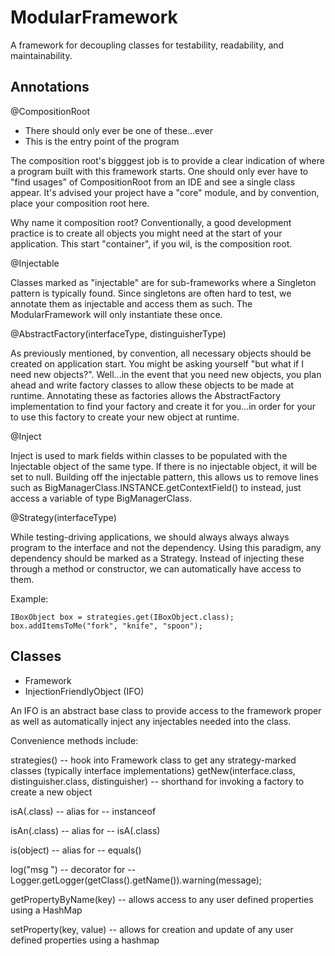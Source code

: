 ModularFramework
================
A framework for decoupling classes for testability, readability, and maintainability.

Annotations
-----------

@CompositionRoot

* There should only ever be one of these...ever
* This is the entry point of the program

The composition root's bigggest job is to provide a clear indication of where a program built with this framework starts. One should only ever have to "find usages" of CompositionRoot from an IDE and see a single class appear. It's advised your project have a "core" module, and by convention, place your composition root here.

Why name it composition root?
Conventionally, a good development practice is to create all objects you might need at the start of your application. This start "container", if you wil, is the composition root.

@Injectable

Classes marked as "injectable" are for sub-frameworks where a Singleton pattern is typically found. Since singletons are often hard to test, we annotate them as injectable and access them as such. The ModularFramework will only instantiate these once.


@AbstractFactory(interfaceType, distinguisherType)

As previously mentioned, by convention, all necessary objects should be created on application start. You might be asking yourself "but what if I need new objects?". Well...in the event that you need new objects, you plan ahead and write factory classes to allow these objects to be made at runtime. Annotating these as factories allows the AbstractFactory implementation to find your factory and create it for you...in order for your to use this factory to create your new object at runtime.

@Inject

Inject is used to mark fields within classes to be populated with the Injectable object of the same type. If there is no injectable object, it will be set to null. Building off the injectable pattern, this allows us to remove lines such as BigManagerClass.INSTANCE.getContextField() to instead, just access a variable of type BigManagerClass.


@Strategy(interfaceType)

While testing-driving applications, we should always always always program to the interface and not the dependency. Using this paradigm, any dependency should be marked as a 
Strategy. Instead of injecting these through a method or constructor, we can automatically have access to them. 

Example:

    IBoxObject box = strategies.get(IBoxObject.class);
    box.addItemsToMe("fork", "knife", "spoon");


		


Classes
----------
* Framework
* InjectionFriendlyObject (IFO)

An IFO is an abstract base class to provide access to the framework proper as well as automatically inject any injectables needed into the class.

Convenience methods include:


strategies() -- hook into Framework class to get any strategy-marked classes (typically interface implementations)
getNew(interface.class, distinguisher.class, distinguisher) -- shorthand for invoking a factory to create a new object

isA(.class) -- alias for -- instanceof

isAn(.class) -- alias for -- isA(.class)

is(object) -- alias for -- equals()

log("msg ") -- decorator for -- Logger.getLogger(getClass().getName()).warning(message);

getPropertyByName(key) -- allows access to any user defined properties using a HashMap

setProperty(key, value) -- allows for creation and update of any user defined properties using a hashmap

